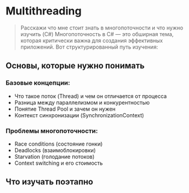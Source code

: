 # Multithreading
> Расскажи что мне стоит знать в многопоточности и что нужно изучить (C#)
Многопоточность в C# — это обширная тема, которая критически важна для создания эффективных приложений. Вот структурированный путь изучения:

## Основы, которые нужно понимать
### Базовые концепции:
* Что такое поток (Thread) и чем он отличается от процесса
* Разница между параллелизмом и конкурентностью
* Понятие Thread Pool и зачем он нужен
* Контекст синхронизации (SynchronizationContext)

### Проблемы многопоточности:
* Race conditions (состояние гонки)
* Deadlocks (взаимоблокировки)
* Starvation (голодание потоков)
* Context switching и его стоимость

## Что изучать поэтапно
